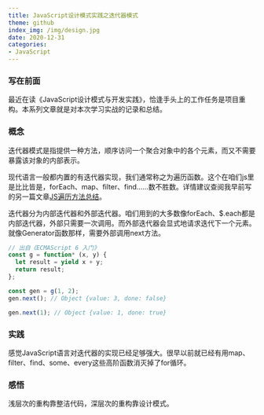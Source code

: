 ```yaml
---
title: JavaScript设计模式实践之迭代器模式
theme: github
index_img: /img/design.jpg
date: 2020-12-31
categories: 
- JavaScript
---
```

### 写在前面
最近在读《JavaScript设计模式与开发实践》，恰逢手头上的工作任务是项目重构。本系列文章就是对本次学习实战的记录和总结。
### 概念

迭代器模式是指提供一种方法，顺序访问一个聚合对象中的各个元素，而又不需要暴露该对象的内部表示。

现代语言一般都内置的有迭代器实现，我们通常称之为遍历函数。这个在咱们js里是比比皆是，forEach、map、filter、find……数不胜数。详情建议查阅我早前写的另一篇文章[JS遍历方法总结](https://juejin.cn/post/6844903736880414734)。

迭代器分为内部迭代器和外部迭代器。咱们用到的大多数像forEach、$.each都是内部迭代器，外部只需要一次调用。而外部迭代器会显式地请求迭代下一个元素。就像Generator函数那样，需要外部调用next方法。

``` js
// 出自《ECMAScript 6 入门》 
const g = function* (x, y) {
  let result = yield x + y;
  return result;
};

const gen = g(1, 2);
gen.next(); // Object {value: 3, done: false}

gen.next(1); // Object {value: 1, done: true}
```

### 实践

感觉JavaScript语言对迭代器的实现已经足够强大。很早以前就已经有用map、filter、find、some、every这些高阶函数消灭掉了for循环。

### 感悟

浅层次的重构靠整洁代码，深层次的重构靠设计模式。

